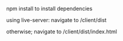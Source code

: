 npm install to install dependencies

using live-server: navigate to /client/dist

otherwise; navigate to /client/dist/index.html
